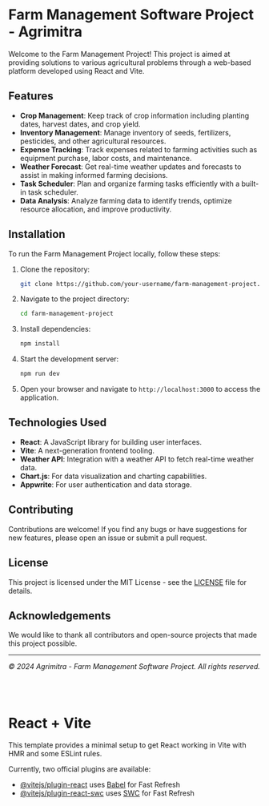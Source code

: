 # Farm Management Software Project - Agrimitra

Welcome to the Farm Management Project! This project is aimed at providing solutions to various agricultural problems through a web-based platform developed using React and Vite.

## Features

- **Crop Management**: Keep track of crop information including planting dates, harvest dates, and crop yield.
- **Inventory Management**: Manage inventory of seeds, fertilizers, pesticides, and other agricultural resources.
- **Expense Tracking**: Track expenses related to farming activities such as equipment purchase, labor costs, and maintenance.
- **Weather Forecast**: Get real-time weather updates and forecasts to assist in making informed farming decisions.
- **Task Scheduler**: Plan and organize farming tasks efficiently with a built-in task scheduler.
- **Data Analysis**: Analyze farming data to identify trends, optimize resource allocation, and improve productivity.

## Installation

To run the Farm Management Project locally, follow these steps:

1. Clone the repository:

    ```bash
    git clone https://github.com/your-username/farm-management-project.git
    ```

2. Navigate to the project directory:

    ```bash
    cd farm-management-project
    ```

3. Install dependencies:

    ```bash
    npm install
    ```

4. Start the development server:

    ```bash
    npm run dev
    ```

5. Open your browser and navigate to `http://localhost:3000` to access the application.

## Technologies Used

- **React**: A JavaScript library for building user interfaces.
- **Vite**: A next-generation frontend tooling.
- **Weather API**: Integration with a weather API to fetch real-time weather data.
- **Chart.js**: For data visualization and charting capabilities.
- **Appwrite**: For user authentication and data storage.

## Contributing

Contributions are welcome! If you find any bugs or have suggestions for new features, please open an issue or submit a pull request.

## License

This project is licensed under the MIT License - see the [LICENSE](LICENSE) file for details.

## Acknowledgements

We would like to thank all contributors and open-source projects that made this project possible.

---

*© 2024 Agrimitra - Farm Management Software Project. All rights reserved.*

<br><br>

# React + Vite

This template provides a minimal setup to get React working in Vite with HMR and some ESLint rules.

Currently, two official plugins are available:

- [@vitejs/plugin-react](https://github.com/vitejs/vite-plugin-react/blob/main/packages/plugin-react/README.md) uses [Babel](https://babeljs.io/) for Fast Refresh
- [@vitejs/plugin-react-swc](https://github.com/vitejs/vite-plugin-react-swc) uses [SWC](https://swc.rs/) for Fast Refresh
